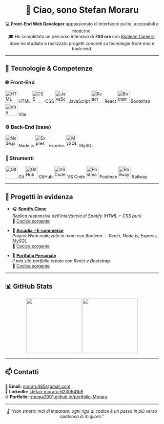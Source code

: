 <h1 align="center">👋 Ciao, sono Stefan Moraru</h1>

<p align="center">
  💻 <b>Front-End Web Developer</b> appassionato di interfacce pulite, accessibili e moderne.<br>
  🎓 Ho completato un percorso intensivo di <b>700 ore</b> con <a href="https://boolean.careers/">Boolean Careers</a>, dove ho studiato e realizzato progetti concreti su tecnologie front-end e back-end.
</p>

---

## 🚀 Tecnologie & Competenze

### 🌐 Front-End
<p align="left">
  <img src="https://skillicons.dev/icons?i=html" width="40" alt="HTML" /> HTML  
  <img src="https://skillicons.dev/icons?i=css" width="40" alt="CSS" /> CSS  
  <img src="https://skillicons.dev/icons?i=js" width="40" alt="JavaScript" /> JavaScript  
  <img src="https://skillicons.dev/icons?i=react" width="40" alt="React" /> React  
  <img src="https://skillicons.dev/icons?i=bootstrap" width="40" alt="Bootstrap" /> Bootstrap  
  <img src="https://skillicons.dev/icons?i=vite" width="40" alt="Vite" /> Vite  
</p>

### ⚙️ Back-End (base)
<p align="left">
  <img src="https://skillicons.dev/icons?i=nodejs" width="40" alt="Node.js" /> Node.js  
  <img src="https://skillicons.dev/icons?i=express" width="40" alt="Express" /> Express  
  <img src="https://skillicons.dev/icons?i=mysql" width="40" alt="MySQL" /> MySQL  
</p>

### 🧰 Strumenti
<p align="left">
  <img src="https://skillicons.dev/icons?i=git" width="40" alt="Git" /> Git  
  <img src="https://skillicons.dev/icons?i=github" width="40" alt="GitHub" /> GitHub  
  <img src="https://skillicons.dev/icons?i=vscode" width="40" alt="VS Code" /> VS Code  
  <img src="https://skillicons.dev/icons?i=postman" width="40" alt="Postman" /> Postman  
  <img src="https://skillicons.dev/icons?i=railway" width="40" alt="Railway" /> Railway  
</p>

---

## 🧩 Progetti in evidenza

- 🎧 **[Spotify Clone](https://steopa2001.github.io/html-css-spotifyweb/)**  
  *Replica responsive dell’interfaccia di Spotify (HTML + CSS puri)*  
  🔗 [Codice sorgente](https://github.com/Steopa2001/html-css-spotifyweb)

- 🛒 **[Arcadia – E-commerce](https://arcadia-react-production.up.railway.app/)**  
  *Project Work realizzato in team con Boolean — React, Node.js, Express, MySQL*  
  🔗 [Codice sorgente](https://github.com/Steopa2001/arcadia)

- 💼 **[Portfolio Personale](https://steopa2001.github.io/portfolio-Moraru/)**  
  *Il mio sito portfolio creato con React e Bootstrap.*  
  🔗 [Codice sorgente](https://github.com/Steopa2001/portfolio-Moraru)

---

## 📊 GitHub Stats

<p align="center">
  <img height="180em" src="https://github-readme-stats.vercel.app/api?username=Steopa2001&show_icons=true&theme=react&hide_border=true" />
  <img height="180em" src="https://github-readme-stats.vercel.app/api/top-langs/?username=Steopa2001&layout=compact&theme=react&hide_border=true" />
</p>

---

## 📫 Contatti

📧 **Email:** [moraru495@gmail.com](mailto:moraru495@gmail.com)  
💼 **LinkedIn:** [stefan-moraru-6230641b8](https://www.linkedin.com/in/stefan-moraru-6230641b8/)  
🌐 **Portfolio:** [steopa2001.github.io/portfolio-Moraru](https://steopa2001.github.io/portfolio-Moraru/)  

---

<p align="center">
  <i>🌱 “Non smetto mai di imparare: ogni riga di codice è un passo in più verso qualcosa di migliore.”</i>
</p>

